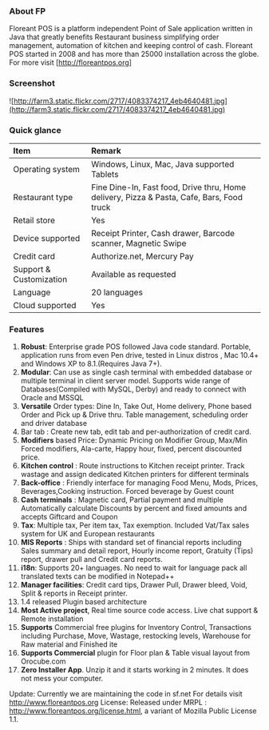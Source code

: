 ### About FP ###
Floreant POS is a platform independent Point of Sale application written in Java that greatly benefits Restaurant business simplifying order management, automation of kitchen and keeping control of cash. Floreant POS started in 2008 and has more than 25000 installation across the globe. For more visit [http://floreantpos.org]


### Screenshot ###
![http://farm3.static.flickr.com/2717/4083374217_4eb4640481.jpg](http://farm3.static.flickr.com/2717/4083374217_4eb4640481.jpg)

### Quick glance ###
|**Item**| **Remark** |
|:-------|:-----------|
| Operating system | Windows, Linux, Mac, Java supported Tablets|
| Restaurant type| Fine Dine-In, Fast food, Drive thru, Home delivery, Pizza & Pasta, Cafe, Bars, Food truck |
| Retail store|Yes         |
| Device supported|Receipt Printer, Cash drawer, Barcode scanner, Magnetic Swipe|
| Credit card| Authorize.net, Mercury Pay|
| Support & Customization|Available as requested|
| Language|20 languages|
| Cloud supported| Yes        |


### Features ###
  1. **Robust**: Enterprise grade POS followed Java code standard. Portable, application runs from even Pen drive, tested in Linux distros , Mac 10.4+ and Windows XP to 8.1.(Requires Java 7+).
  1. **Modular**: Can use as single cash terminal with embedded database or multiple terminal in client server model. Supports wide range of Databases(Compiled with MySQL, Derby) and ready to connect with Oracle and MSSQL
  1. **Versatile** Order types: Dine In, Take Out, Home delivery, Phone based Order and Pick up & Drive thru. Table management, scheduling order and driver database
  1. Bar tab : Create new tab, edit tab and per-authorization of credit card.
  1. **Modifiers** based Price: Dynamic Pricing on Modifier Group, Max/Min Forced modifiers, Ala-carte, Happy hour, fixed, percent discounted price.
  1. **Kitchen control** : Route instructions to Kitchen receipt printer. Track wastage and assign dedicated Kitchen printers for different terminals
  1. **Back-office** : Friendly interface for managing Food Menu, Mods, Prices, Beverages,Cooking instruction. Forced beverage by Guest count
  1. **Cash terminals** : Magnetic card, Partial payment and multiple Automatically calculate Discounts by percent and fixed amounts and accepts Giftcard and Coupon
  1. **Tax**: Multiple tax, Per item tax, Tax exemption. Included Vat/Tax sales system for UK and European restaurants
  1. **MIS Reports** : Ships with standard set of financial reports including Sales summary and detail report, Hourly income report, Gratuity (Tips) report, drawer pull and Credit card reports.
  1. **i18n**: Supports 20+ languages. No need to wait for language pack all translated texts can be modified in Notepad++
  1. **Manager facilities**: Credit card tips, Drawer Pull, Drawer bleed, Void, Split & reports in Receipt printer.
  1. 1.4 released Plugin based architecture
  1. **Most Active project**, Real time source code access. Live chat support & Remote installation
  1. **Supports** Commercial free plugins for Inventory Control, Transactions including Purchase, Move, Wastage, restocking levels, Warehouse for Raw material and Finished ite
  1. **Supports Commercial** plugin for Floor plan & Table visual layout from Orocube.com
  1. **Zero Installer App**. Unzip it and it starts working in 2 minutes. It does not mess your computer.

Update: Currently we are maintaining the code in sf.net
For details visit http://www.floreantpos.org
License: Released under MRPL : http://www.floreantpos.org/license.html, a variant of Mozilla Public License 1.1.